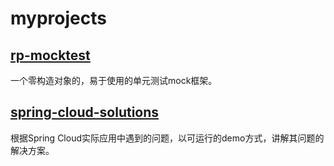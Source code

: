 # myprojects
##  [rp-mocktest](https://github.com/micat707/myprojects/tree/master/rp-mocktest)
一个零构造对象的，易于使用的单元测试mock框架。
##  [spring-cloud-solutions](https://github.com/micat707/myprojects/tree/master/spring-cloud-solutions)
根据Spring Cloud实际应用中遇到的问题，以可运行的demo方式，讲解其问题的解决方案。